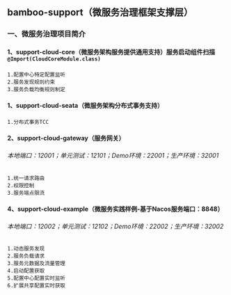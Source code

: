 ## bamboo-support（微服务治理框架支撑层）

### 一、微服务治理项目简介
#### 1、support-cloud-core（微服务架构服务提供通用支持）服务启动组件扫描`@Import(CloudCoreModule.class)`
    1.配置中心特定配置监听
    2.服务发现规则约束
    3.服务负载均衡规则制定
#### 1、support-cloud-seata（微服务架构分布式事务支持）
    1.分布式事务TCC
#### 2、support-cloud-gateway（服务网关）
###### 本地端口：12001；单元测试：12101；Demo环境：22001；生产环境：32001
    1.统一请求路由
    2.权限控制
    3.服务端点限流
#### 4、support-cloud-example（微服务实践样例-基于Nacos服务端口：8848）
###### 本地端口：12002；单元测试：12102；Demo环境：22002；生产环境：32002
    1.动态服务发现
    2.服务负载请求
    3.服务元数据及流量管理
    4.启动配置获取
    5.配置中心配置实时监听
    6.扩展共享配置实时获取